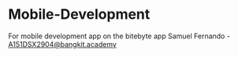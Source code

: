 # Mobile-Development
For mobile development app on the bitebyte app
Samuel Fernando - A151DSX2904@bangkit.academy

